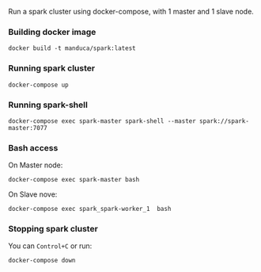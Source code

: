 Run a spark cluster using docker-compose, with 1 master and 1 slave node.

### Building docker image
```
docker build -t manduca/spark:latest
```

### Running spark cluster
```
docker-compose up
```

### Running spark-shell
```
docker-compose exec spark-master spark-shell --master spark://spark-master:7077
```

### Bash access
On Master node:
```
docker-compose exec spark-master bash
```

On Slave nove:
```
docker-compose exec spark_spark-worker_1  bash
```

### Stopping spark cluster
You can `Control+C` or run:
```
docker-compose down
```

